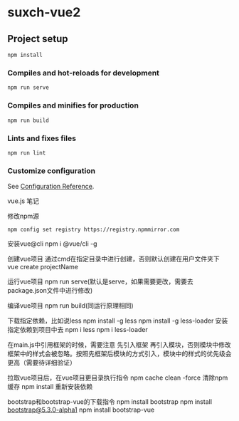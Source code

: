 # suxch-vue2

## Project setup
```
npm install
```

### Compiles and hot-reloads for development
```
npm run serve
```

### Compiles and minifies for production
```
npm run build
```

### Lints and fixes files
```
npm run lint
```

### Customize configuration
See [Configuration Reference](https://cli.vuejs.org/config/).

vue.js 笔记

修改npm源
```
npm config set registry https://registry.npmmirror.com
```
安装vue@cli
npm i @vue/cli -g

创建vue项目
通过cmd在指定目录中进行创建，否则默认创建在用户文件夹下
vue create projectName

运行vue项目
npm run serve(默认是serve，如果需要更改，需要去package.json文件中进行修改)

编译vue项目
npm run build(同运行原理相同)

下载指定依赖，比如说less
npm install -g less
npm install -g less-loader
安装指定依赖到项目中去
npm i less
npm i less-loader

在main.js中引用框架的时候，需要注意
先引入框架 再引入模块，否则模块中修改框架中的样式会被忽略。按照先框架后模块的方式引入，模块中的样式的优先级会更高（需要待详细验证）

拉取vue项目后，在vue项目更目录执行指令
npm cache clean -force 清除npm缓存
npm install 重新安装依赖

bootstrap和bootstrap-vue的下载指令
npm install bootstrap
npm install bootstrap@5.3.0-alpha1
npm install bootstrap-vue